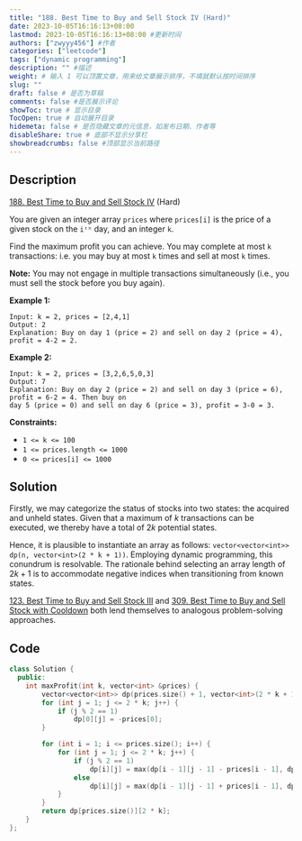 ```yaml
---
title: "188. Best Time to Buy and Sell Stock IV (Hard)"
date: 2023-10-05T16:16:13+08:00
lastmod: 2023-10-05T16:16:13+08:00 #更新时间
authors: ["zwyyy456"] #作者
categories: ["leetcode"]
tags: ["dynamic programming"]
description: "" #描述
weight: # 输入 1 可以顶置文章，用来给文章展示排序，不填就默认按时间排序
slug: ""
draft: false # 是否为草稿
comments: false #是否展示评论
showToc: true # 显示目录
TocOpen: true # 自动展开目录
hidemeta: false # 是否隐藏文章的元信息，如发布日期、作者等
disableShare: true # 底部不显示分享栏
showbreadcrumbs: false #顶部显示当前路径
---
```

## Description
[188. Best Time to Buy and Sell Stock IV][link] (Hard)

[link]: https://leetcode.com/problems/best-time-to-buy-and-sell-stock-iv/

You are given an integer array `prices` where `prices[i]` is the price of a given stock on the `iᵗʰ`
day, and an integer `k`.

Find the maximum profit you can achieve. You may complete at most `k` transactions: i.e. you may buy
at most `k` times and sell at most `k` times.

**Note:** You may not engage in multiple transactions simultaneously (i.e., you must sell the stock
before you buy again).

**Example 1:**

```
Input: k = 2, prices = [2,4,1]
Output: 2
Explanation: Buy on day 1 (price = 2) and sell on day 2 (price = 4), profit = 4-2 = 2.
```

**Example 2:**

```
Input: k = 2, prices = [3,2,6,5,0,3]
Output: 7
Explanation: Buy on day 2 (price = 2) and sell on day 3 (price = 6), profit = 6-2 = 4. Then buy on
day 5 (price = 0) and sell on day 6 (price = 3), profit = 3-0 = 3.
```

**Constraints:**

- `1 <= k <= 100`
- `1 <= prices.length <= 1000`
- `0 <= prices[i] <= 1000`


## Solution

Firstly, we may categorize the status of stocks into two states: the acquired and unheld states. Given that a maximum of $k$ transactions can be executed, we thereby have a total of $2k$ potential states.

Hence, it is plausible to instantiate an array as follows: `vector<vector<int>> dp(n, vector<int>(2 * k + 1))`. Employing dynamic programming, this conundrum is resolvable. The rationale behind selecting an array length of $2k + 1$ is to accommodate negative indices when transitioning from known states.

[123. Best Time to Buy and Sell Stock III](https://leetcode.com/problems/best-time-to-buy-and-sell-stock-iii/) and [309. Best Time to Buy and Sell Stock with Cooldown](https://leetcode.com/problems/best-time-to-buy-and-sell-stock-with-cooldown/) both lend themselves to analogous problem-solving approaches.

## Code

```cpp
class Solution {
  public:
    int maxProfit(int k, vector<int> &prices) {
        vector<vector<int>> dp(prices.size() + 1, vector<int>(2 * k + 1, 0));
        for (int j = 1; j <= 2 * k; j++) {
            if (j % 2 == 1)
                dp[0][j] = -prices[0];
        }

        for (int i = 1; i <= prices.size(); i++) {
            for (int j = 1; j <= 2 * k; j++) {
                if (j % 2 == 1)
                    dp[i][j] = max(dp[i - 1][j - 1] - prices[i - 1], dp[i - 1][j]);
                else
                    dp[i][j] = max(dp[i - 1][j - 1] + prices[i - 1], dp[i - 1][j]);
            }
        }
        return dp[prices.size()][2 * k];
    }
};
```